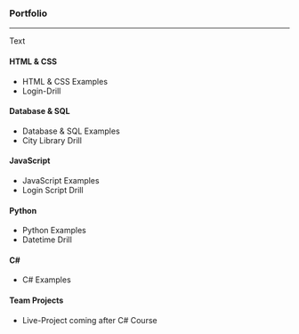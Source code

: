 ### Portfolio
***

Text

#### HTML & CSS
* HTML & CSS  Examples
* Login-Drill

#### Database & SQL
* Database & SQL Examples
* City Library Drill

#### JavaScript
* JavaScript Examples
* Login Script Drill

#### Python
* Python Examples
* Datetime Drill

#### C#
* C# Examples

#### Team Projects
* Live-Project coming after C# Course
